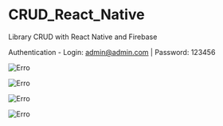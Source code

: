# CRUD_React_Native
Library CRUD with React Native and Firebase

Authentication -
Login: admin@admin.com
| Password: 123456

![Erro](images/1.jpg)

![Erro](images/2.jpg)

![Erro](images/3.jpg)

![Erro](images/4.jpg)

